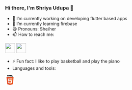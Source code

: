 ### Hi there, I'm Shriya Udupa 👋


- 🔭 I’m currently working on developing flutter based apps
- 🌱 I’m currently learning firebase
- 😄 Pronouns: She/her
- 📫 How to reach me: 
<img height="32" width="32" src="linkedin.svg" link="https://www.linkedin.com/in/shriya-udupa-2b230b2a0/" />
<img height="32" width="32" src="https://cdn.simpleicons.org/linkedin.svg" link="https://www.linkedin.com/in/shriya-udupa-2b230b2a0/" />



- ⚡ Fun fact: I like to play basketball and play the piano
- Languages and tools:
<img height="32" width="32" src="https://raw.githubusercontent.com/github/explore/80688e429a7d4ef2fca1e82350fe8e3517d3494d/topics/html/html.png" />

<!--
- 🤔 I’m looking for help with 
- 💬 Ask me about ...

-->
